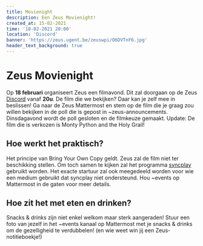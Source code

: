 ```yaml
---
title: Movienight
description: Een Zeus Movienight!
created_at: 15-02-2021
time: '18-02-2021 20:00'
location: 'Discord'
banner: 'https://zeus.ugent.be/zeuswpi/O6DVTnF6.jpg'
header_text_background: true
---
```


# Zeus Movienight

Op **18 februari** organiseert Zeus een filmavond. Dit zal doorgaan op de Zeus [Discord](https://discord.gg/qWAPHbE) vanaf **20u**. De film die we bekijken? Daar kan je zelf mee in beslissen! Ga naar de Zeus Mattermost en stem op de film die je graag zou willen bekijken in de poll die is gepost in ~zeus-announcements. Dinsdagavond wordt de poll gesloten en de filmkeuze gemaakt.
Update: De film die is verkozen is Monty Python and the Holy Grail! 

## Hoe werkt het praktisch?

Het principe van Bring Your Own Copy geldt. Zeus zal de film niet ter beschikking stellen. Om toch samen te kijken zal het programma [syncplay](https://syncplay.pl/) gebruikt worden. Het exacte startuur zal ook meegedeeld worden voor wie een medium gebruikt dat syncplay niet ondersteund. Hou ~events op Mattermost in de gaten voor meer details.

## Hoe zit het met eten en drinken?

Snacks & drinks zijn niet enkel welkom maar sterk aangeraden! Stuur een foto van jezelf in het ~events kanaal op Mattermost met je snacks & drinks om de gezelligheid te verdubbelen! (en wie weet win jij een Zeus-notitieboekje!)
